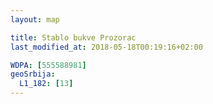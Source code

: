 ```yaml
---
layout: map

title: Stablo bukve Prozorac
last_modified_at: 2018-05-18T00:19:16+02:00

WDPA: [555588981]
geoSrbija:
  L1_182: [13]
---
```

